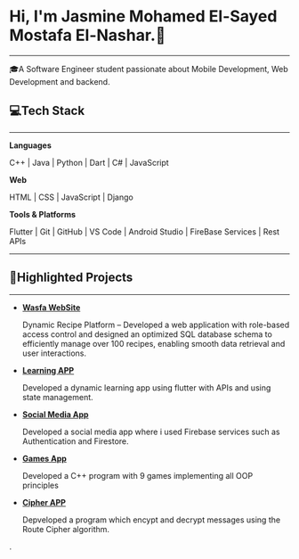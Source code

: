 # Hi, I'm Jasmine Mohamed El-Sayed Mostafa El-Nashar.👋
---
🎓A Software Engineer student passionate about Mobile Development, Web Development and backend.

## 💻Tech Stack
____________________________________________________________________________________________________________________________________________________________________
**Languages**

C++ | Java | Python | Dart | C# | JavaScript

**Web**

HTML | CSS | JavaScript | Django

**Tools & Platforms**

Flutter | Git | GitHub | VS Code | Android Studio | FireBase Services | Rest APIs
____________________________________________________________________________________________________________________________________________________________________

## 📌Highlighted Projects
____________________________________________________________________________________________________________________________________________________________________
- **[Wasfa WebSite](https://github.com/george-ezat/Wasfa-Website)**

    Dynamic Recipe Platform – Developed a web application with role-based access control and designed an optimized SQL database schema to efficiently manage over 100 recipes, enabling smooth data retrieval and user interactions.
  
- **[Learning APP](https://github.com/Menna1177/language_app)**
  
     Developed a dynamic learning app using flutter with APIs and using state management.
  
- **[Social Media App](https://github.com/jasminemohammed1/Social_media_app_iti_training)**
 
     Developed a social media app where i used Firebase services such as Authentication and Firestore.
  
- **[Games App](https://github.com/mhmdashraf11/Assignment2Games)**
 
     Developed a C++ program with 9 games implementing all OOP principles

- **[Cipher APP](https://github.com/jasminemohammed1/Encryption-System)**
 
     Depveloped a program which encypt and decrypt messages using the Route Cipher algorithm.
  
     
  
.
  

  
  

